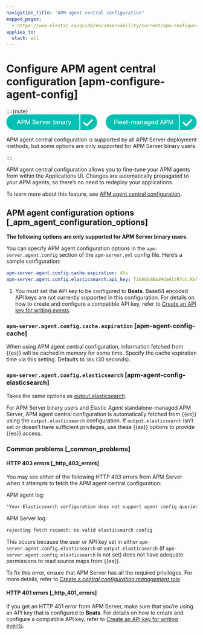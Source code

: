 ```yaml
---
navigation_title: "APM agent central configuration"
mapped_pages:
  - https://www.elastic.co/guide/en/observability/current/apm-configure-agent-config.html
applies_to:
  stack: all
---
```




# Configure APM agent central configuration [apm-configure-agent-config]


::::{note}
![supported deployment methods](/solutions/images/observability-binary-yes-fm-yes.svg "")

APM agent central configuration is supported by all APM Server deployment methods, but some options are only supported for APM Server binary users.

::::


APM agent central configuration allows you to fine-tune your APM agents from within the Applications UI. Changes are automatically propagated to your APM agents, so there’s no need to redeploy your applications.

To learn more about this feature, see [APM agent central configuration](apm-agent-central-configuration.md).


## APM agent configuration options [_apm_agent_configuration_options]

**The following options are only supported for APM Server binary users**.

You can specify APM agent configuration options in the `apm-server.agent.config` section of the `apm-server.yml` config file. Here’s a sample configuration:

```yaml
apm-server.agent.config.cache.expiration: 45s
apm-server.agent.config.elasticsearch.api_key: TiNAGG4BaaMdaH1tRfuU:KnR6yE41RrSowb0kQ0HWoA <1>
```

1.  You *must* set the API key to be configured to **Beats**. Base64 encoded API keys are not currently supported in this configuration. For details on how to create and configure a compatible API key, refer to [Create an API key for writing events](grant-access-using-api-keys.md#apm-beats-api-key-publish).



### `apm-server.agent.config.cache.expiration` [apm-agent-config-cache]

When using APM agent central configuration, information fetched from {{es}} will be cached in memory for some time. Specify the cache expiration time via this setting. Defaults to `30s` (30 seconds).


### `apm-server.agent.config.elasticsearch` [apm-agent-config-elasticsearch]

Takes the same options as [output.elasticsearch](configure-elasticsearch-output.md).

For APM Server binary users and Elastic Agent standalone-managed APM Server, APM agent central configuration is automatically fetched from {{es}} using the `output.elasticsearch` configuration. If `output.elasticsearch` isn’t set or doesn’t have sufficient privileges, use these {{es}} options to provide {{es}} access.


### Common problems [_common_problems]


#### HTTP 403 errors [_http_403_errors]

You may see either of the following HTTP 403 errors from APM Server when it attempts to fetch the APM agent central configuration:

APM agent log:

```txt
"Your Elasticsearch configuration does not support agent config queries. Check your configurations at `output.elasticsearch` or `apm-server.agent.config.elasticsearch`."
```

APM Server log:

```txt
rejecting fetch request: no valid elasticsearch config
```

This occurs because the user or API key set in either `apm-server.agent.config.elasticsearch` or `output.elasticsearch` (if `apm-server.agent.config.elasticsearch` is not set) does not have adequate permissions to read source maps from {{es}}.

To fix this error, ensure that APM Server has all the required privileges. For more details, refer to [Create a *central configuration management* role](create-assign-feature-roles-to-apm-server-users.md#apm-privileges-agent-central-config-server).


#### HTTP 401 errors [_http_401_errors]

If you get an HTTP 401 error from APM Server, make sure that you’re using an API key that is configured to **Beats**. For details on how to create and configure a compatible API key, refer to [Create an API key for writing events](grant-access-using-api-keys.md#apm-beats-api-key-publish).
